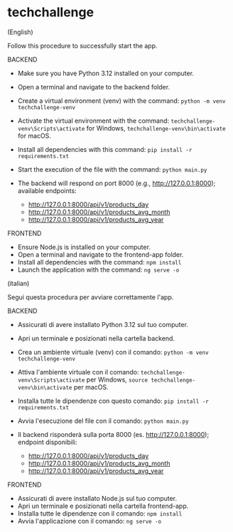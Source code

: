 # techchallenge
(English)

Follow this procedure to successfully start the app.

BACKEND

- Make sure you have Python 3.12 installed on your computer.
- Open a terminal and navigate to the backend folder.
- Create a virtual environment (venv) with the command: `python -m venv techchallenge-venv`
- Activate the virtual environment with the command: `techchallenge-venv\Scripts\activate` for Windows, `techchallenge-venv\bin\activate` for macOS.
- Install all dependencies with this command: `pip install -r requirements.txt`
- Start the execution of the file with the command: `python main.py`
- The backend will respond on port 8000 (e.g., http://127.0.0.1:8000); available endpoints:

  - http://127.0.0.1:8000/api/v1/products_day
  - http://127.0.0.1:8000/api/v1/products_avg_month
  - http://127.0.0.1:8000/api/v1/products_avg_year

FRONTEND

- Ensure Node.js is installed on your computer.
- Open a terminal and navigate to the frontend-app folder.
- Install all dependencies with the command: `npm install`
- Launch the application with the command: `ng serve -o`


(italian)

Segui questa procedura per avviare correttamente l'app.

BACKEND

- Assicurati di avere installato Python 3.12 sul tuo computer.
- Apri un terminale e posizionati nella cartella backend.
- Crea un ambiente virtuale (venv) con il comando: `python -m venv techchallenge-venv`
- Attiva l'ambiente virtuale con il comando: `techchallenge-venv\Scripts\activate` per Windows, `source techchallenge-venv\bin\activate` per macOS.
- Installa tutte le dipendenze con questo comando: `pip install -r requirements.txt`
- Avvia l'esecuzione del file con il comando: `python main.py`
- Il backend risponderà sulla porta 8000 (es. http://127.0.0.1:8000); endpoint disponibili:

  - http://127.0.0.1:8000/api/v1/products_day
  - http://127.0.0.1:8000/api/v1/products_avg_month
  - http://127.0.0.1:8000/api/v1/products_avg_year

FRONTEND

- Assicurati di avere installato Node.js sul tuo computer.
- Apri un terminale e posizionati nella cartella frontend-app.
- Installa tutte le dipendenze con il comando: `npm install`
- Avvia l'applicazione con il comando: `ng serve -o`